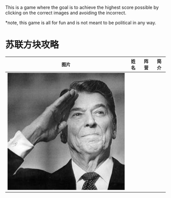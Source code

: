 This is a game where the goal is to achieve the highest score possible by clicking on the correct images and avoiding the incorrect.

*note, this game is all for fun and is not meant to be political in any way. 

# 苏联方块攻略

| 图片 | 姓名 | 阵营 | 简介 |
|-----|------|------|------|
| ![](app/src/main/res/drawable/c1.jpeg)| 
